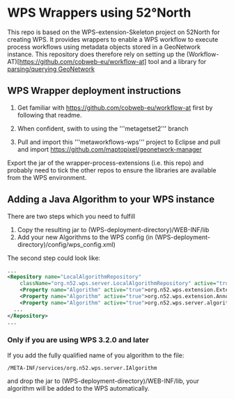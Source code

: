 # WPS Wrappers using 52°North

This repo is based on the WPS-extension-Skeleton project on 52North for creating WPS. It provides wrappers to enable a WPS workflow to execute process workflows using metadata objects stored in a GeoNetwork instance. This repository does therefore rely on setting up the (Workflow-AT)[https://github.com/cobweb-eu/workflow-at] tool and a library for [parsing/querying GeoNetwork]( https://github.com/maptopixel/geonetwork-manager)

## WPS Wrapper deployment instructions

1. Get familiar with https://github.com/cobweb-eu/workflow-at first by following that readme. 

2. When confident, swith to using the '''metagetset2''' branch

3. Pull and import this '''metaworkflows-wps''' project to Eclipse and pull and import https://github.com/maptopixel/geonetwork-manager

Export the jar of the wrapper-process-extensions (i.e. this repo) and probably need to tick the other repos to ensure the libraries are available from the WPS environment.


## Adding a Java Algorithm to your WPS instance

There are two steps which you need to fulfill

1. Copy the resulting jar to (WPS-deployment-directory)/WEB-INF/lib
2. Add your new Algorithms to the WPS config (in (WPS-deployment-directory)/config/wps_config.xml)

The second step could look like:

```xml
...
<Repository name="LocalAlgorithmRepository"
	className="org.n52.wps.server.LocalAlgorithmRepository" active="true">
	<Property name="Algorithm" active="true">org.n52.wps.extension.ExtensionAlgorithm</Property>
	<Property name="Algorithm" active="true">org.n52.wps.extension.AnnotatedExtensionAlgorithm</Property>
	<Property name="Algorithm" active="true">org.n52.wps.server.algorithm.SimpleBufferAlgorithm</Property>
  ...
</Repository>
...
```
### Only if you are using WPS 3.2.0 and later

If you add the fully qualified name of you algorithm to the file:

``/META-INF/services/org.n52.wps.server.IAlgorithm``

and drop the jar to (WPS-deployment-directory)/WEB-INF/lib, your algorithm will be added to the WPS automatically.
